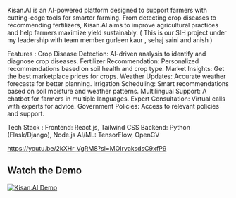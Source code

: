 Kisan.AI is an AI-powered platform designed to support farmers with cutting-edge tools for smarter farming. From detecting crop diseases to recommending fertilizers, Kisan.AI aims to improve agricultural practices and help farmers maximize yield sustainably. ( This is our SIH project under my leadership with team member gurleen kaur , sehaj saini and anish )

Features :
Crop Disease Detection: AI-driven analysis to identify and diagnose crop diseases.
Fertilizer Recommendation: Personalized recommendations based on soil health and crop type.
Market Insights: Get the best marketplace prices for crops.
Weather Updates: Accurate weather forecasts for better planning.
Irrigation Scheduling: Smart recommendations based on soil moisture and weather patterns.
Multilingual Support: A chatbot for farmers in multiple languages.
Expert Consultation: Virtual calls with experts for advice.
Government Policies: Access to relevant policies and support.

Tech Stack :
Frontend: React.js, Tailwind CSS
Backend: Python (Flask/Django), Node.js
AI/ML: TensorFlow, OpenCV


https://youtu.be/2kXHr_VgRM8?si=MOIrvaksdsC9xfP9

## Watch the Demo

[![Kisan.AI Demo](https://img.youtube.com/vi/2kXHr_VgRM8/0.jpg)](https://www.youtube.com/watch?v=2kXHr_VgRM8)

